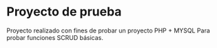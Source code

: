 # Proyecto de prueba
Proyecto realizado con fines de probar un proyecto PHP + MYSQL
Para probar funciones SCRUD básicas.
